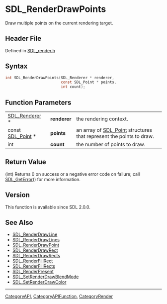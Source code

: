 # SDL_RenderDrawPoints

Draw multiple points on the current rendering target.

## Header File

Defined in [SDL_render.h](https://github.com/libsdl-org/SDL/blob/SDL2/include/SDL_render.h)

## Syntax

```c
int SDL_RenderDrawPoints(SDL_Renderer * renderer,
                         const SDL_Point * points,
                         int count);
```

## Function Parameters

|                                |              |                                                                                  |
| ------------------------------ | ------------ | -------------------------------------------------------------------------------- |
| [SDL_Renderer](SDL_Renderer) * | **renderer** | the rendering context.                                                           |
| const [SDL_Point](SDL_Point) * | **points**   | an array of [SDL_Point](SDL_Point) structures that represent the points to draw. |
| int                            | **count**    | the number of points to draw.                                                    |

## Return Value

(int) Returns 0 on success or a negative error code on failure; call
[SDL_GetError](SDL_GetError)() for more information.

## Version

This function is available since SDL 2.0.0.

## See Also

- [SDL_RenderDrawLine](SDL_RenderDrawLine)
- [SDL_RenderDrawLines](SDL_RenderDrawLines)
- [SDL_RenderDrawPoint](SDL_RenderDrawPoint)
- [SDL_RenderDrawRect](SDL_RenderDrawRect)
- [SDL_RenderDrawRects](SDL_RenderDrawRects)
- [SDL_RenderFillRect](SDL_RenderFillRect)
- [SDL_RenderFillRects](SDL_RenderFillRects)
- [SDL_RenderPresent](SDL_RenderPresent)
- [SDL_SetRenderDrawBlendMode](SDL_SetRenderDrawBlendMode)
- [SDL_SetRenderDrawColor](SDL_SetRenderDrawColor)

----
[CategoryAPI](CategoryAPI), [CategoryAPIFunction](CategoryAPIFunction), [CategoryRender](CategoryRender)

